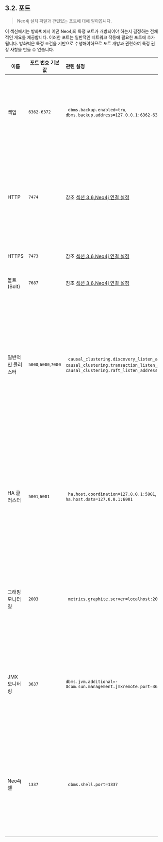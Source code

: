 
## 3.2. 포트

>  Neo4j 설치 파일과 관련있는 포트에 대해 알아봅니다. 

이 섹션에서는 방화벽에서 어떤 Neo4j의 특정 포트가 개방되어야 하는지 결정하는 전체적인 개요를 제공합니다. 이러한 포트는 일반적인 네트워크 작동에 필요한 포트에 추가됩니다. 방화벽은 특정 조건을 기반으로 수행해야하므로 포트 개방과 관련하여 특정 권장 사항을 만들 수 없습니다. 


| 이름              | 포트 번호 기본 값                | 관련 설정                                                    | 코멘트                                                       |
| ----------------- | -------------------------------- | :----------------------------------------------------------- | ------------------------------------------------------------ |
| 백업              | ```6362-6372```                  | ``` dbms.backup.enabled=tru```,``` dbms.backup.address=127.0.0.1:6362-6372``` | 백업은 기본으로 사용됩니다. 생산 환경에서 이 포트로 외부 접속은 방화벽에서 차단되어야 합니다. [참조 챕터6. 백업]("https://neo4j.com/docs/operations-manual/current/backup/") |
| HTTP              | ```7474```                       | 참조 [섹션 3.6,Neo4j 연결 설정]("https://neo4j.com/docs/operations-manual/current/configuration/connectors/") | 트래픽이 비암호화되어 있어, 외부 접속으로이 포트에서 여는 것은 관정하지 않습니다. Neo4j브라우저와 REST API에서 사용됩니다. |
| HTTPS             | ```7473```                       | 참조 [섹션 3.6,Neo4j 연결 설정]("https://neo4j.com/docs/operations-manual/current/configuration/connectors/") | REST API에서 사용됩니다.                                     |
| 볼트(Bolt)        | ```7687```                       | 참조 [섹션 3.6,Neo4j 연결 설정]("https://neo4j.com/docs/operations-manual/current/configuration/connectors/") | Cypher 쉘과 Neo4j브라우저에서 사용됩니다.                    |
| 일반적인 클러스터 | ```5000```,```6000```,```7000``` | ``` causal_clustering.discovery_listen_address=:5000```,``` causal_clustering.transaction_listen_address=:6000```,``` causal_clustering.raft_listen_address=:7000``` | 리스트된 포트들은 neo4j.conf의 기본 포트입니다. 포트는 생산 환경에 따라 다릅니다. 그렇기 때문에, 가능한 포트는 개통은 순차적으로 수정되어야 합니다. 참조 [섹션 4.2.12,일반적인 클러스터 설정]("https://neo4j.com/docs/operations-manual/current/clustering/causal-clustering/settings/") |
| HA 클러스터       | ```5001```,```6001```            | ``` ha.host.coordination=127.0.0.1:5001```,``` ha.host.data=127.0.0.1:6001``` | 리스트된 포트들은 neo4j.conf의 기본 포트입니다.포트는 생산 환경에 따라 다릅니다. 그렇기 때문에, 가능한 포트는 개통은 순차적으로 수정되어야 합니다. 참조[섹션 4.3 이용가능한 하이 클러스터]("https://neo4j.com/docs/operations-manual/current/clustering/high-availability/") |
| 그래핑 모니터링   | ```2003```                       | ``` metrics.graphite.server=localhost:2003```                | Neo4j 데이터베이스가 Graphite 서버와 통신할 수 있도록 아웃바운드 연결을하는 포트. 참조[섹션 8.1 메트릭스]("https://neo4j.com/docs/operations-manual/current/monitoring/metrics/") |
| JMX 모니터링      | ```3637```                       | ```dbms.jvm.additional=-Dcom.sun.management.jmxremote.port=3637``` | 이는 JMX를 나타내기 위한 설정입니다. 데이터 베이스를 검사할 때 이 방식을 권장하지 않습니다. 이것은 기본적으로 비활성화 되어 있습니다. |
| Neo4j 쉘          | ```1337```                       | ``` dbms.shell.port=1337```                                  | neo4j-쉘 도구는 더이상 사용되지 않기에, 사용하지 않는것을 권장합니다. neo4j쉘 기능을 대체하는 지원 도구는 [챕터 10.도구]("https://neo4j.com/docs/operations-manual/current/tools/")에서 확인할 수 있습니다. |

